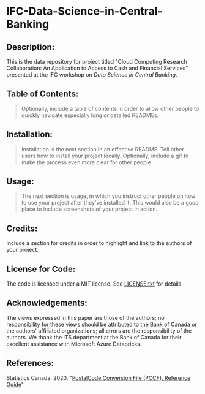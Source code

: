 # IFC-Data-Science-in-Central-Banking

## Description:
This is the data repository for project titled "Cloud Computing Research Collaboration: An Application to Access to Cash and Financial Services" presented at the IFC workshop on *Data Science in Central Banking*.

## Table of Contents: 
> Optionally, include a table of contents in order to allow other people to quickly navigate especially long or detailed READMEs.

## Installation:
> Installation is the next section in an effective README. Tell other users how to install your project locally. Optionally, include a gif to make the process even more clear for other people.

## Usage:
> The next section is usage, in which you instruct other people on how to use your project after they’ve installed it. This would also be a good place to include screenshots of your project in action.

## Credits:
Include a section for credits in order to highlight and link to the authors of your project.

## License for Code:
The code is licensed under a MIT license. See [LICENSE.txt](LICENSE.txt) for details.

## Acknowledgements:
The views expressed in this paper are those of the authors; no responsibility for these views should be attributed to the Bank of Canada or the authors' affiliated organizations; all errors are the responsibility of the authors. We thank the ITS department at the Bank of Canada for their excellent assistance with Microsoft Azure Databricks. 

## References:
Statistics Canada. 2020. "[PostalCode Conversion File (PCCF), Reference Guide](https://www.canadapost-postescanada.ca/cpc/doc/en/marketing/postal-code-conversion-file-reference-guide.pdf)"

